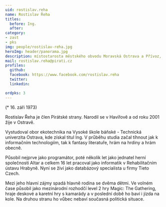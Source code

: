 ```yaml
---
uid: rostislav.reha	
name: Rostislav Řeha
titles:
  before: Ing. 
  after: 
category:
- zast
- pks
img: people/rostislav-reha.jpg
heroImg: header/panorama.jpg
description: místostarosta městského obvodu Moravská Ostrava a Přívoz, zastupitel města Ostravy a místopředseda krajského sdružení Moravskoslezského kraje
mail: rostislav.reha@pirati.cz
profiles:
  github:
  facebook:	https://www.facebook.com/rostislav.reha	
  twitter:
  linkedin:

ordpks: 3
---
```


(* 16. záři 1973)

Rostislav Řeha je člen Pirátské strany. Narodil se v Havířově a od roku 2001 žije v Ostravě.

Vystudoval obor ekotechnika na Vysoké škole báňské - Technická univerzita Ostrava, kde získal titul Ing. V průběhu studia začal tíhnout jak k informačním technologiím, tak k fantasy literatuře, hrám na hrdiny a hrám obecně.

Působil nejprve jako programátor, poté několik let jako jednatel herní společnosti Altar a celkem 16 let pracoval jako informatik v Rehabilitačním ústavu Hrabyně. Nyní se živí jako databázový specialista u firmy Tieto Czech.

Mezi jeho hlavní zájmy spadá hlavně rodina se dvěma dětmi. Ve volném čase působil jako mezinárodní rozhodčí level 2 hry Magic: The Gathering, hraje deskové a karetní hry s kamarády a v poslední době ho baví i jízda na kole. Na druhou stranu ho vůbec nebaví současná politická situace.
